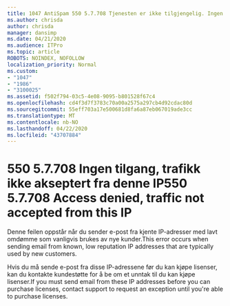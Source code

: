 ```yaml
---
title: 1047 AntiSpam 550 5.7.708 Tjenesten er ikke tilgjengelig. Ingen tilgang, trafikk som ikke aksepteres fra denne IP-adressen
ms.author: chrisda
author: chrisda
manager: dansimp
ms.date: 04/21/2020
ms.audience: ITPro
ms.topic: article
ROBOTS: NOINDEX, NOFOLLOW
localization_priority: Normal
ms.custom:
- "1047"
- "1986"
- "3100025"
ms.assetid: f502f794-03c5-4e08-9095-b801528f67c4
ms.openlocfilehash: cd4f3d7f3783c70a00a2575a297cb4d92cdac80d
ms.sourcegitcommit: 55eff703a17e500681d8fa6a87eb067019ade3cc
ms.translationtype: MT
ms.contentlocale: nb-NO
ms.lasthandoff: 04/22/2020
ms.locfileid: "43707884"
---
```

# <a name="550-57708-access-denied-traffic-not-accepted-from-this-ip"></a><span data-ttu-id="3d400-103">550 5.7.708 Ingen tilgang, trafikk ikke akseptert fra denne IP</span><span class="sxs-lookup"><span data-stu-id="3d400-103">550 5.7.708 Access denied, traffic not accepted from this IP</span></span>

<span data-ttu-id="3d400-104">Denne feilen oppstår når du sender e-post fra kjente IP-adresser med lavt omdømme som vanligvis brukes av nye kunder.</span><span class="sxs-lookup"><span data-stu-id="3d400-104">This error occurs when sending email from known, low reputation IP addresses that are typically used by new customers.</span></span>

<span data-ttu-id="3d400-105">Hvis du må sende e-post fra disse IP-adressene før du kan kjøpe lisenser, kan du kontakte kundestøtte for å be om et unntak til du kan kjøpe lisenser.</span><span class="sxs-lookup"><span data-stu-id="3d400-105">If you must send email from these IP addresses before you can purchase licenses, contact support to request an exception until you're able to purchase licenses.</span></span>
